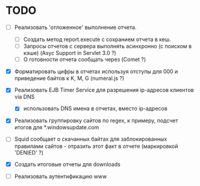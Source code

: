 # TODO

- [ ] Реализовать 'отложенное' выполнение отчета.
  - [ ] Cоздать метод report.execute c сохранием отчета в кеш.
  - [ ] Запросы отчетов с сервера выполнять асинхронно (с поиском в кэше) (Asyc Support in Servlet 3.0 ?)
  - [ ] О готовности отчета сообщать через (Comet ?)
- [x] Форматировать цифры в отчетах используя отступы для 000 и приведение байтов к K, M, G (numeral.js ?)
- [x] Реализовать EJB Timer Service для разрешения ip-адресов клиентов via DNS
  - [x] использовать DNS имена в отчетах, вместо ip-адресов
- [x] Реализовать группировку сайтов по regex, к примеру, подсчет итогов для *.windowsupdate.com 
- [ ] Squid сообщает о скачанных байтах для заблокированных правилами сайтов - отразить этот факт в отчете (маркировкой 'DENIED' ?)
- [x] Создать итоговые отчеты для downloads
- [ ] Реализовать аутентификацию www





